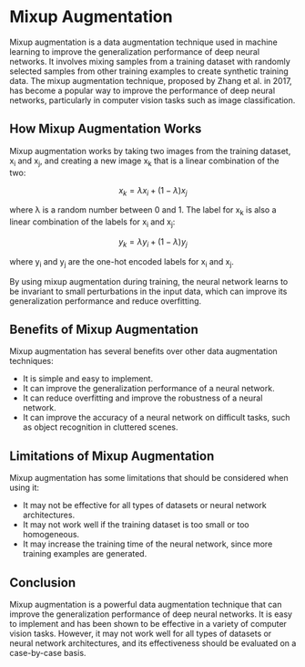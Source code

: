 # Mixup Augmentation

Mixup augmentation is a data augmentation technique used in machine learning to improve the generalization performance of deep neural networks. It involves mixing samples from a training dataset with randomly selected samples from other training examples to create synthetic training data. The mixup augmentation technique, proposed by Zhang et al. in 2017, has become a popular way to improve the performance of deep neural networks, particularly in computer vision tasks such as image classification.

## How Mixup Augmentation Works

Mixup augmentation works by taking two images from the training dataset, x<sub>i</sub> and x<sub>j</sub>, and creating a new image x<sub>k</sub> that is a linear combination of the two:

$$x_k = \lambda x_i + (1 - \lambda) x_j$$

where &lambda; is a random number between 0 and 1. The label for x<sub>k</sub> is also a linear combination of the labels for x<sub>i</sub> and x<sub>j</sub>:

$$y_k = \lambda y_i + (1 - \lambda) y_j$$

where y<sub>i</sub> and y<sub>j</sub> are the one-hot encoded labels for x<sub>i</sub> and x<sub>j</sub>.

By using mixup augmentation during training, the neural network learns to be invariant to small perturbations in the input data, which can improve its generalization performance and reduce overfitting.

## Benefits of Mixup Augmentation

Mixup augmentation has several benefits over other data augmentation techniques:

- It is simple and easy to implement.
- It can improve the generalization performance of a neural network.
- It can reduce overfitting and improve the robustness of a neural network.
- It can improve the accuracy of a neural network on difficult tasks, such as object recognition in cluttered scenes.

## Limitations of Mixup Augmentation

Mixup augmentation has some limitations that should be considered when using it:

- It may not be effective for all types of datasets or neural network architectures.
- It may not work well if the training dataset is too small or too homogeneous.
- It may increase the training time of the neural network, since more training examples are generated.

## Conclusion

Mixup augmentation is a powerful data augmentation technique that can improve the generalization performance of deep neural networks. It is easy to implement and has been shown to be effective in a variety of computer vision tasks. However, it may not work well for all types of datasets or neural network architectures, and its effectiveness should be evaluated on a case-by-case basis.
